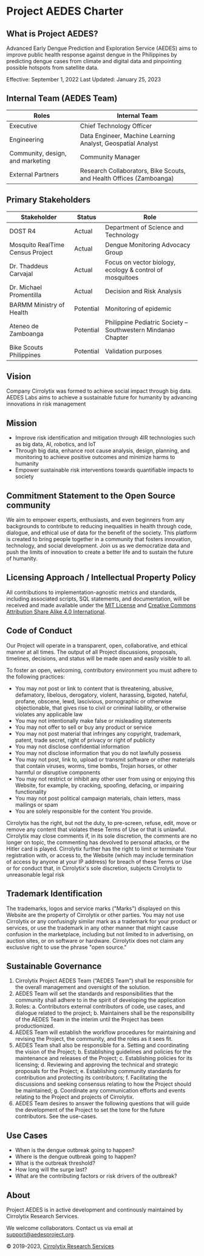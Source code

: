 # Project AEDES Charter

## What is Project AEDES?

Advanced Early Dengue Prediction and Exploration Service (AEDES) aims to improve public health response against dengue in the Philippines by predicting dengue cases from climate and digital data and pinpointing possible hotspots from satellite data.

Effective: September 1, 2022
Last Updated: January 25, 2023

## Internal Team (AEDES Team)

|                Roles               |                       Internal Team                         |
|--------------------------------------|---------------------------------------------------------------|
|   Executive                         |   Chief Technology Officer                                   |
|   Engineering                       |   Data Engineer, Machine Learning Analyst, Geospatial Analyst|
|   Community, design, and marketing  |   Community Manager                                          |
|   External Partners                 |   Research Collaborators, Bike Scouts, and Health Offices (Zamboanga)   |


## Primary Stakeholders

|   Stakeholder | Status | Role |
|---------------|--------|------------|
|   DOST R4   |   Actual   |   Department of Science and Technology   |
|   Mosquito RealTime Census Project   |   Actual   |   Dengue Monitoring Advocacy Group   |
|   Dr. Thaddeus Carvajal   |   Actual   |   Focus on vector biology, ecology & control of mosquitoes   |
|   Dr. Michael Promentilla   |   Actual   |   Decision and Risk Analysis   |
|   BARMM Ministry of Health   |   Potential   |   Monitoring of epidemic   |
|   Ateneo de Zamboanga   |   Potential   |   Philippine Pediatric Society – Southwestern Mindanao Chapter   |
|   Bike Scouts Philippines   |   Potential   |   Validation purposes   |

## Vision

Company Cirrolytix was formed to achieve social impact through big data.  AEDES Labs aims to achieve a sustainable future for humanity by advancing innovations in risk management 

## Mission

- Improve risk identification and mitigation through 4IR technologies such as big data, AI, robotics, and IoT
- Through big data, enhance root cause analysis, design, planning, and monitoring to achieve positive outcomes and minimize harms to humanity
- Empower sustainable risk interventions towards quantifiable impacts to society

## Commitment Statement to the Open Source community

We aim to empower experts, enthusiasts, and even beginners from any backgrounds to contribute to reducing inequalities in health through code, dialogue, and ethical use of data for the benefit of the society. This platform is created to bring people together in a community that fosters innovation, technology, and social development. Join us as we democratize data and push the limits of innovation to create a better life and to sustain the future of humanity.

## Licensing Approach / Intellectual Property Policy

All contributions to implementation-agnostic metrics and standards, including associated scripts, SQL statements, and documentation, will be received and made available under the [MIT License](https//github.com/Cirrolytix/aedes_dpg/blob/main/LICENSE) and [Creative Commons Attribution Share Alike 4.0 International](https//github.com/Cirrolytix/aedes_dpg/blob/main/CC%20BY-SA%204.0.md).

## Code of Conduct

Our Project will operate in a transparent, open, collaborative, and ethical manner at all times. The output of all Project discussions, proposals, timelines, decisions, and status will be made open and easily visible to all.

To foster an open, welcoming, contributory environment you must adhere to the following practices:
- You may not post or link to content that is threatening, abusive, defamatory, libelous, derogatory, violent, harassing, bigoted, hateful, profane, obscene, lewd, lascivious, pornographic or otherwise objectionable, that gives rise to civil or criminal liability, or otherwise violates any applicable law
- You may not intentionally make false or misleading statements
- You may not offer to sell or buy any product or service
- You may not post material that infringes any copyright, trademark, patent, trade secret, right of privacy or right of publicity
- You may not disclose confidential information
- You may not disclose information that you do not lawfully possess
- You may not post, link to, upload or transmit software or other materials that contain viruses, worms, time bombs, Trojan horses, or other harmful or disruptive components 
- You may not restrict or inhibit any other user from using or enjoying this Website, for example, by cracking, spoofing, defacing, or impairing functionality
- You may not post political campaign materials, chain letters, mass mailings or spam
- You are solely responsible for the content You provide. 

Cirrolytix has the right, but not the duty, to pre-screen, refuse, edit, move or remove any content that violates these Terms of Use or that is unlawful. Cirrolytix may close comments if, in its sole discretion, the comments are no longer on topic, the commenting has devolved to personal attacks, or the Hitler card is played. Cirrolytix further has the right to limit or terminate Your registration with, or access to, the Website (which may include termination of access by anyone at your IP address) for breach of these Terms or Use or for conduct that, in Cirrolytix's sole discretion, subjects Cirrolytix to unreasonable legal risk

## Trademark Identification

The trademarks, logos and service marks ("Marks") displayed on this Website are the property of Cirrolytix or other parties. You may not use Cirrolytix or any confusingly similar mark as a trademark for your product or services, or use the trademark in any other manner that might cause confusion in the marketplace, including but not limited to in advertising, on auction sites, or on software or hardware. Cirrolytix does not claim any exclusive right to use the phrase "open source."

## Sustainable Governance
1. Cirrolytix Project AEDES Team (“AEDES Team”) shall be responsible for the overall management and oversight of the solution.
2. AEDES Team will set the standards and responsibilities that the community shall adhere to in the spirit of developing the application
3. Roles:
	a. Contributors external contributors of code, use cases, and dialogue related to the project;
	b. Maintainers shall be the responsibility of the AEDES Team in the interim until the Project has been productionized.
4. AEDES Team will establish the workflow procedures for maintaining and revising the Project, the community, and the roles as it sees fit.
5. AEDES Team shall also be responsible for
	a. Setting and coordinating the vision of the Project;
	b. Establishing guidelines and policies for the maintenance and releases of the Project;
	c. Establishing policies for its licensing;
	d. Reviewing and approving the technical and strategic proposals for the Project;
	e. Establishing community standards for contribution and protecting its contributors;
	f. Facilitating the discussions and seeking consensus relating to how the Project should be maintained;
	g. Coordinate any communication efforts and events relating to the Project and projects of Cirrolytix.
6. AEDES Team desires to answer the following questions that will guide the development of the Project to set the tone for the future contributors. See the use-cases.

## Use Cases

- When is the dengue outbreak going to happen?
- Where is the dengue outbreak going to happen?
- What is the outbreak threshold?
- How long will the surge last?
- What are the contributing factors or risk drivers of the outbreak?

## About

Project AEDES is in active development and continously maintained by Cirrolytix Research Services.  

We welcome collaborators. Contact us via email at support@aedesproject.org.

©️ 2019-2023, [Cirrolytix Research Services](https//www.cirrolytix.com/)
